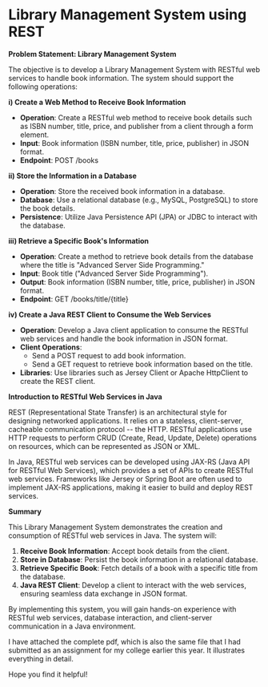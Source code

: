 # Library Management System using REST

**Problem Statement: Library Management System**

The objective is to develop a Library Management System with RESTful web services to handle book information. The system should support the following operations:

**i) Create a Web Method to Receive Book Information**

- **Operation**: Create a RESTful web method to receive book details such as ISBN number, title, price, and publisher from a client through a form element.
- **Input**: Book information (ISBN number, title, price, publisher) in JSON format.
- **Endpoint**: POST /books

**ii) Store the Information in a Database**

- **Operation**: Store the received book information in a database.
- **Database**: Use a relational database (e.g., MySQL, PostgreSQL) to store the book details.
- **Persistence**: Utilize Java Persistence API (JPA) or JDBC to interact with the database.

**iii) Retrieve a Specific Book's Information**

- **Operation**: Create a method to retrieve book details from the database where the title is "Advanced Server Side Programming."
- **Input**: Book title ("Advanced Server Side Programming").
- **Output**: Book information (ISBN number, title, price, publisher) in JSON format.
- **Endpoint**: GET /books/title/{title}

**iv) Create a Java REST Client to Consume the Web Services**

- **Operation**: Develop a Java client application to consume the RESTful web services and handle the book information in JSON format.
- **Client Operations**:
  - Send a POST request to add book information.
  - Send a GET request to retrieve book information based on the title.
- **Libraries**: Use libraries such as Jersey Client or Apache HttpClient to create the REST client.

**Introduction to RESTful Web Services in Java**

REST (Representational State Transfer) is an architectural style for designing networked applications. It relies on a stateless, client-server, cacheable communication protocol -- the HTTP. RESTful applications use HTTP requests to perform CRUD (Create, Read, Update, Delete) operations on resources, which can be represented as JSON or XML.

In Java, RESTful web services can be developed using JAX-RS (Java API for RESTful Web Services), which provides a set of APIs to create RESTful web services. Frameworks like Jersey or Spring Boot are often used to implement JAX-RS applications, making it easier to build and deploy REST services.

**Summary**

This Library Management System demonstrates the creation and consumption of RESTful web services in Java. The system will:

1. **Receive Book Information**: Accept book details from the client.
1. **Store in Database**: Persist the book information in a relational database.
1. **Retrieve Specific Book**: Fetch details of a book with a specific title from the database.
1. **Java REST Client**: Develop a client to interact with the web services, ensuring seamless data exchange in JSON format.

By implementing this system, you will gain hands-on experience with RESTful web services, database interaction, and client-server communication in a Java environment.

I have attached the complete pdf, which is also the same file that I had submitted as an assignment for my college earlier this year. It illustrates everything in detail.

Hope you find it helpful!


